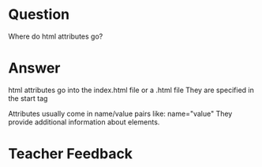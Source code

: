 # Question

Where do html attributes go?

# Answer

html attributes go into the index.html file or a .html file
They are specified in the start tag

Attributes usually come in name/value pairs like: name="value"
They provide additional information about elements.

# Teacher Feedback
